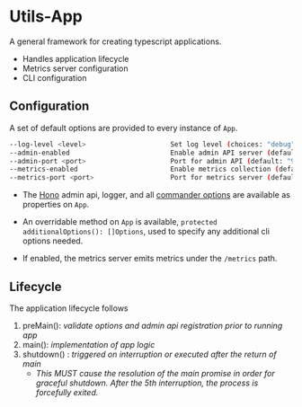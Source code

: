 # Utils-App

A general framework for creating typescript applications.

- Handles application lifecycle
- Metrics server configuration
- CLI configuration

## Configuration

A set of default options are provided to every instance of `App`.

```bash
--log-level <level>                     Set log level (choices: "debug", "info", "warn", "error", "silent", default: "debug", env: LOG_LEVEL)
--admin-enabled                         Enable admin API server (default: false, env: ADMIN_ENABLED)
--admin-port <port>                     Port for admin API (default: "9000", env: ADMIN_PORT)
--metrics-enabled                       Enable metrics collection (default: false, env: METRICS_ENABLED)
--metrics-port <port>                   Port for metrics server (default: "7300", env: METRICS_PORT)
```

- The [Hono](https://hono.dev/docs/getting-started/nodejs) admin api, logger, and all [commander options](https://www.npmjs.com/package/commander) are available as properties on `App`.

- An overridable method on `App` is available, `protected additionalOptions(): []Options`, used to specify any additional cli options needed.

- If enabled, the metrics server emits metrics under the `/metrics` path.

## Lifecycle

The application lifecycle follows

1. preMain(): _validate options and admin api registration prior to running app_
2. main(): _implementation of app logic_
3. shutdown() : _triggered on interruption or executed after the return of main_
   - _This MUST cause the resolution of the main promise in order for graceful shutdown. After the 5th interruption, the process is forcefully exited._
